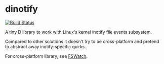 dinotify
========

[![Build Status](https://travis-ci.org/DmitryOlshansky/dinotify.svg?branch=master)](https://travis-ci.org/DmitryOlshansky/dinotify)

A tiny D library to work with Linux's kernel inotify file events subsystem.

Compared to other solutions it doesn't try to be cross-platform and
pretend to abstract away inotify-specific quirks.

For cross-platform library, see [FSWatch](https://github.com/WebFreak001/FSWatch).
